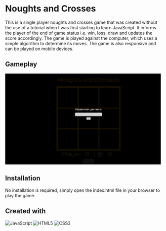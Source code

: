 
# Noughts and Crosses

This is a single player noughts and crosses game that was created without the use of a tutorial when I was first starting to learn JavaScript. It informs the player of the end of game status i.e. win, loss, draw and updates the score accordingly. The game is played against the computer, which uses a simple algorithm to determine its moves. The game is also responsive and can be played on mobile devices.


## Gameplay

![App Screenshot](readmeImages/noughtsCrosses.gif)

## Installation
No installation is required, simply open the index.html file in your browser to play the game.

## Created with
![JavaScript](https://img.shields.io/badge/javascript-%23323330.svg?style=for-the-badge&logo=javascript&logoColor=%23F7DF1E)
![HTML5](https://img.shields.io/badge/html5-%23E34F26.svg?style=for-the-badge&logo=html5&logoColor=white)
![CSS3](https://img.shields.io/badge/css3-%231572B6.svg?style=for-the-badge&logo=css3&logoColor=white)